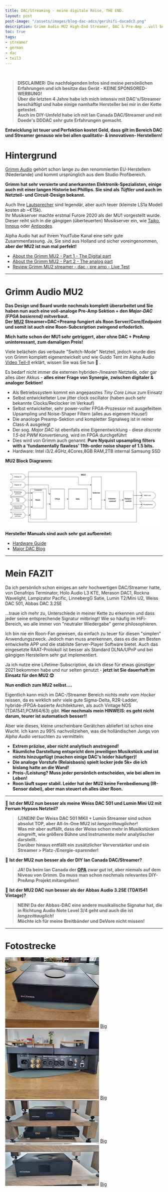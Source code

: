 ```yaml
---
title: DAC/Streaming - meine digitale Reise, THE END.
layout: post
post-image: "/assets/images/blog-dac-adcs/gerihifi-dacadc3.png"
description: Grimm Audio MU2 High-End Streamer, DAC & Pre-Amp ..voll bekloppt!
toc: true
tags:
- streamer
- german
- dac
- teil3
---
```


<br>

>**DISCLAIMER: Die nachfolgenden Infos sind meine persönlichen Erfahrungen und ich besitze das Gerät - KEINE SPONSORED-WERBUNG!** \
>**Über die letzten 4 Jahre habe ich mich intensiv mit DAC's/Streamer beschäftigt und habe einige namhafte Hersteller bei mir in der Kette getestet.** \
>**Auch im DIY-Umfeld  habe ich mit Ian Canada DAC/Streamer und mit Doede's DDDAC sehr gute Erfahrungen gemacht.**

**Entwicklung ist teuer und Perfektion kostet Geld, dass gilt im Bereich DAC und Streamer genauso wie bei allen qualitativ- & innovativen- Herstellern!**

# Hintergrund

[Grimm Audio](https://www.grimmaudio.com/) gehört schon lange zu den renommierten EU-Herstellern (Niederlande) und kommt ursprünglich aus dem Studio Profibereich.

**Grimm hat sehr versierte und anerkannten Elektronik-Spezialisten, einige auch mit einer langen Historie bei Phillips. Sie sind als _Tüftler_ und auch im Netzteil- und Circuit-Design bekannt.**

Auch Ihre [Lautsprecher](https://www.grimmaudio.com/hifi-products/loudspeakers/) sind legendär, aber auch teuer (kleinste LS1a Modell kosten ab ~€15k). \
Ihr Musikserver machte erstmal Furore 2020 als der MU1 vorgestellt wurde. Dieser reiht sich in die gängigen (überteuerten) Musikserver ein, wie [Taiko](https://taikoaudio.com/), [Innous](https://innuos.com/) oder [Antipodes](https://antipodes.audio/).

Alpha Audio hat auf Ihrem YoutTube Kanal eine sehr gute Zusammenfassung. Ja, Sie sind aus Holland und sicher voreingenommen, **aber der MU2 ist nun mal perfekt!**

- [About the Grimm MU2 - Part 1 - The Digital part](https://www.youtube.com/watch?v=E4hy4a91Ov8)
- [About the Grimm MU2 - Part 2 - The analog part](https://www.youtube.com/watch?v=y2H32t-du14)
- [Review Grimm MU2 streamer - dac - pre amp - Live Test](https://www.youtube.com/watch?v=J3yvoXsk3IM)

---

# Grimm Audio MU2

**Das Design und Board wurde nochmals komplett überarbeitet und Sie haben nun auch eine voll-analoge Pre-Amp Sektion + den _Major-DAC (FPGA basierend)_ mitverbaut.** \
**Der [MU2](https://www.grimmaudio.com/hifi-products/music-players/mu2/) Streamer+DAC+Preamp fungiert als Roon Server/Core/Endpoint und somit ist auch eine Roon-Subcsription zwingend erfoderlich.**

**Mich hatte schon der MU1 sehr getriggert, aber ohne DAC + PreAmp uninteressant, zum damaligen Preis!**

Viele belächeln das verbaute "Switch-Mode" Netzteil, jedoch wurde dies von Grimm komplett eigenentwickelt und wie Guido Tent im Alpha Audio [Video Teil-II](https://www.youtube.com/watch?v=y2H32t-du14) erklärt, wissen Sie was Sie tun :grimacing: . 

Es bedarf nicht immer die externen hybriden-/linearen Netzteile, oder gar alles über Akkus - **alles einer Frage von Synergie, zwischen digitaler & analoger Sektion!**
- Als Betriebssystem kommt ein angepasstes _Tiny Core Linux_ zum Einsatz
- Selbst entwickelteter Low jitter clock oscillator (haben auch sehr bekannte Clocks/Reclocker im Verkauf)
- Selbst entwickelter, sehr power-voller FPGA-Prozessor mit ausgefeiltem Upsampling und Noise-Shaper Filtern (alles aus eigenem Hause!)
- Die anaologe Preamp-Sektion und kompletter Signalweg ist in reiner Class-A ausgelegt 
- Der sog. _Major DAC_ ist ebenfalls eine Eigenentwicklung - diese _discrete 1.5-bit PWM_ Konvertierung, wird im FPGA durchgeführt
- Dies wird von Grimm auch genannt: **Pure Nyquist upsampling filters with a 'fundamentally flawless' 11th-order noise shaper of 1.5 bits.**
- Hardware: Intel i3/2.4GHz,4Cores,8GB RAM,2TB internal Samsung SSD

**MU2 Block Diagramm:**

![Diagramm](/assets/images/blog-dac-adcs/mu2-blockdiagramm.png)

**Hersteller Manuals sind auch sehr gut aufbereitet:**

- [Hardware Guide](https://www.grimmaudio.com/wordpress/wp-content/uploads/Manual-MU2-Hardware-v1.0.pdf)
- [Major DAC Blog](https://www.grimmaudio.com/publications/the-mu2-major-dac/)

---

# Mein FAZIT

Da ich persönlich schon einiges an sehr hochwertigen DAC/Streamer hatte, von Denafrips Terminator, Holo Audio L3 KTE, Merason DAC1, Rockna Wavelight, Lampizator Pacific, LinnebergG Satie, Lumin T2/Mini U2, Weiss DAC 501, Abbas DAC 3.2SE

...traue ich mehr zu, Unterschiede in meiner Kette zu erkennen und dass jeder seine entsprechende Signatur mitbringt! Wie so häufig im HiFi-Bereich, wo alle immer von "neutraler Wiedergabe" gerne philosophieren.

Ich bin nie ein Roon-Fan gewesen, da einfach zu teuer für diesen "simplen" Anwendungszweck. Jedoch man muss anerkennen, dass es die am Besten entwickelte APP und die stabilste Server-Player Software bietet. Auch das eingesetzte RAAT-Protokoll ist besser als Standard DLNA/UPnP und bei gängigen Herstellern sehr gut implementiert.

Ja ich nutze eine Lifetime-Subscription, da ich diese für etwas günstiger 2021 bekommen habe und nur selten genutzt - **jetzt ist Sie dauerhaft im Einsatz für den MU2 :relieved:**

**Nun endlich zum MU2 selbst....**

Eigentlich kann mich im DAC-/Streamer Bereich nichts mehr _vom Hocker_ reissen, da es wirklich sehr viele gute Sigma-Delta, R2R-Ladder, hybride-/FPGA-basierte Architekturen, als auch Vintage NOS (TDA1541,PCM64/63) gibt. **Hier nochmals mein HINWEIS: es geht nicht darum, teurer ist automatisch besser!!**

Aber wie dieses, kleine unscheinbare Gerätchen abliefert ist schon eine Wucht. Ich kann zu 99% nachvollziehen, was die holländischen Jungs von _Alpha Audio_ versuchten zu vermitteln:
- **Extrem präzise, aber nicht analytisch anstregend!**
- **Räumliche Darstellung entspricht dem jeweiligen Musikstück und ist nichts hinzugefügt (machen einige DAC's leider häufiger)!**
- **Die analoge Vorstufe (Relaisbasis) spielt locker jede 5k+ die ich bislang hatte an die Wand!**
- **Preis-/Leistung? Muss jeder persönlich entscheiden, wie bei allem im Leben!**
- **Roon läuft super stabil. Leider hat der MU2 keine Fernbedienung (IR-Sensor dabei), aber man steuert eh alles über Roon.**

---

:speech_balloon: **Ist der MU2 nun besser als meine Weiss DAC 501 und Lumin Mini U2 mit Ferrum Hypsos Netzteil?**

>**(J)NEIN! Der Weiss DAC 501 MKII + Lumin Streamer sind schon absolut TOP, aber All-In-One MU2 ist _langzeittauglicher_!** \
>**Was mir aber auffällt, dass der Weiss schon mehr in Musikstücken eingreift, wie größere Bühne und Instrumente mehr analytischer darstellt.** \
>**Darüber hinaus entfällt ein zusätzlicher Vorverstärker und ein Streamer > Platz-/Energie-sparender!**

:speech_balloon: **Ist der MU2 nun besser als der DIY Ian Canada DAC/Streamer?**

>**JA! Da beim Ian Canada der [OPA](https://github.com/iancanada/DocumentDownload/blob/master/RPiDacHAT/IVboards/OPA861IV/OPA861.jpg) zwar gut ist, aber niemals auf dem Niveau von Grimm. Da muss man schon nochmals relevantes DIY-PreAmp Projekt mitangehen!**

:speech_balloon: **Ist der MU2 DAC nun besser als der Abbas Audio 3.2SE (TDA1541 Vintage)?**

>**NEIN! Da der Abbas-DAC eine andere musikalische Signatur hat, die in Richtung Audio Note Level 3/4 geht und auch die ist _langzeittauglich_!** \
>**Möchte ich für meine Breitbänder und DeVore nicht missen!**

---

# Fotostrecke

![mu2-1](/assets/images/grimmaudio-mu2/20240203_145334_thumb.jpg) [Big](/assets/images/grimmaudio-mu2/20240203_145334.jpg)
![mu2-1](/assets/images/grimmaudio-mu2/20240203_145352_thumb.jpg) [Big](/assets/images/grimmaudio-mu2/20240203_145352.jpg)
![mu2-1](/assets/images/grimmaudio-mu2/20240205_102305_thumb.jpg) [Big](/assets/images/grimmaudio-mu2/20240205_102305.jpg)
![mu2-1](/assets/images/grimmaudio-mu2/20240205_102336_thumb.jpg) [Big](/assets/images/grimmaudio-mu2/20240205_102336.jpg)